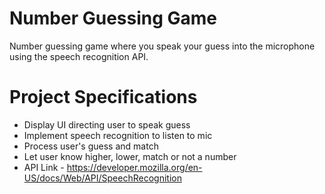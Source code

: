# Number Guessing Game

Number guessing game where you speak your guess into the microphone using the speech recognition API.

# Project Specifications

- Display UI directing user to speak guess
- Implement speech recognition to listen to mic
- Process user's guess and match
- Let user know higher, lower, match or not a number
- API Link - https://developer.mozilla.org/en-US/docs/Web/API/SpeechRecognition
